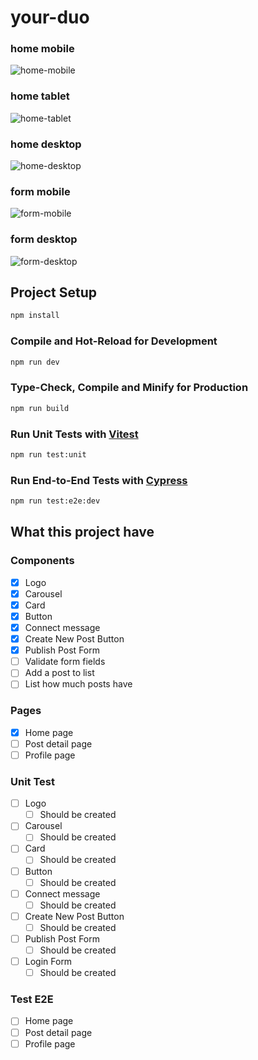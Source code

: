 # your-duo

### home mobile

![home-mobile](./screens/home-mobile.png)

### home tablet

![home-tablet](./screens/home-tablet.png)

### home desktop

![home-desktop](./screens/home-desktop.png)

### form mobile

![form-mobile](./screens/form-mobile.png)

### form desktop

![form-desktop](./screens/form-desktop.png)

## Project Setup

```sh
npm install
```

### Compile and Hot-Reload for Development

```sh
npm run dev
```

### Type-Check, Compile and Minify for Production

```sh
npm run build
```

### Run Unit Tests with [Vitest](https://vitest.dev/)

```sh
npm run test:unit
```

### Run End-to-End Tests with [Cypress](https://www.cypress.io/)

```sh
npm run test:e2e:dev
```

## What this project have

### Components

- [x] Logo
- [x] Carousel
- [x] Card
- [x] Button
- [x] Connect message
- [x] Create New Post Button
- [x] Publish Post Form
- [ ] Validate form fields
- [ ] Add a post to list
- [ ] List how much posts have

### Pages

- [X] Home page
- [ ] Post detail page
- [ ] Profile page

### Unit Test

- [ ] Logo
  - [ ] Should be created
- [ ] Carousel
  - [ ] Should be created
- [ ] Card
  - [ ] Should be created
- [ ] Button
  - [ ] Should be created
- [ ] Connect message
  - [ ] Should be created
- [ ] Create New Post Button
  - [ ] Should be created
- [ ] Publish Post Form
  - [ ] Should be created
- [ ] Login Form
  - [ ] Should be created

### Test E2E

- [ ] Home page
- [ ] Post detail page
- [ ] Profile page
